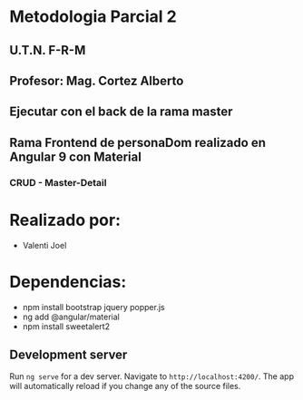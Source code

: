 # Metodologia Parcial 2

## U.T.N. F-R-M
## Profesor: Mag. Cortez Alberto

## Ejecutar con el back de la rama master
## Rama Frontend de personaDom realizado en Angular 9 con Material 
### CRUD - Master-Detail 

# Realizado por:

* Valenti Joel

# Dependencias:

* npm install bootstrap jquery popper.js
* ng add @angular/material
* npm install sweetalert2

## Development server

Run `ng serve` for a dev server. Navigate to `http://localhost:4200/`. The app will automatically reload if you change any of the source files.
